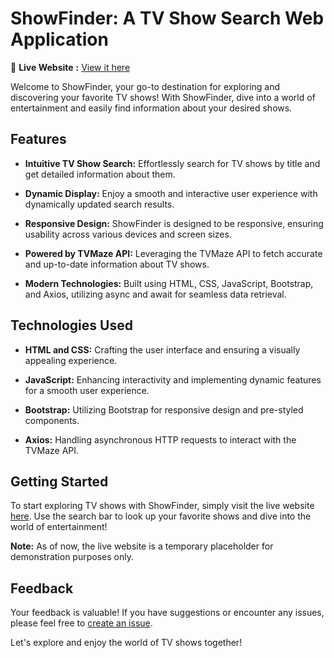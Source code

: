 # ShowFinder: A TV Show Search Web Application

🚀 **Live Website** **:** [View it here](https://showfinder-app.netlify.app/)

Welcome to ShowFinder, your go-to destination for exploring and discovering your favorite TV shows! With ShowFinder, dive into a world of entertainment and easily find information about your desired shows.

## Features

- **Intuitive TV Show Search:** Effortlessly search for TV shows by title and get detailed information about them.

- **Dynamic Display:** Enjoy a smooth and interactive user experience with dynamically updated search results.

- **Responsive Design:** ShowFinder is designed to be responsive, ensuring usability across various devices and screen sizes.

- **Powered by TVMaze API:** Leveraging the TVMaze API to fetch accurate and up-to-date information about TV shows.

- **Modern Technologies:** Built using HTML, CSS, JavaScript, Bootstrap, and Axios, utilizing async and await for seamless data retrieval.

## Technologies Used

- **HTML and CSS:** Crafting the user interface and ensuring a visually appealing experience.

- **JavaScript:** Enhancing interactivity and implementing dynamic features for a smooth user experience.

- **Bootstrap:** Utilizing Bootstrap for responsive design and pre-styled components.

- **Axios:** Handling asynchronous HTTP requests to interact with the TVMaze API.

## Getting Started

To start exploring TV shows with ShowFinder, simply visit the live website [here](https://showfinder-demo.com). Use the search bar to look up your favorite shows and dive into the world of entertainment!

**Note:** As of now, the live website is a temporary placeholder for demonstration purposes only. 

## Feedback

Your feedback is valuable! If you have suggestions or encounter any issues, please feel free to [create an issue](https://github.com/your-username/showfinder/issues).

Let's explore and enjoy the world of TV shows together!

